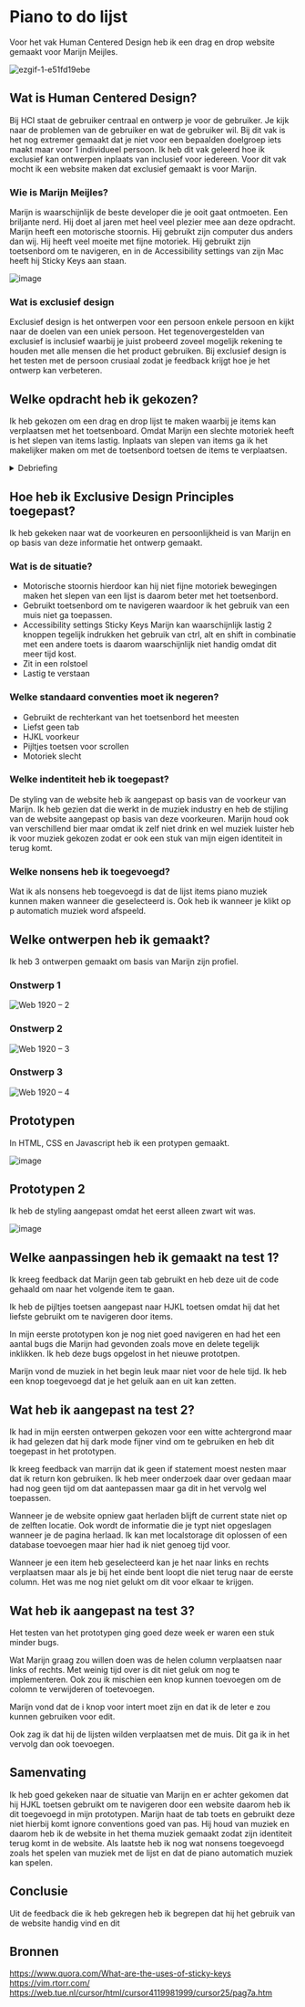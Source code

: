 # Piano to do lijst
Voor het vak Human Centered Design heb ik een drag en drop website gemaakt voor Marijn Meijles.

![ezgif-1-e51fd19ebe](https://user-images.githubusercontent.com/29665951/168062333-759b4b4f-b997-4137-b950-83ee97de8ced.jpg)

## Wat is Human Centered Design?
Bij HCI staat de gebruiker centraal en ontwerp je voor de gebruiker. Je kijk naar de problemen van de gebruiker en wat de gebruiker wil. Bij dit vak is het nog extremer gemaakt dat je niet voor een bepaalden doelgroep iets maakt maar voor 1 individueel persoon. Ik heb dit vak geleerd hoe ik exclusief kan ontwerpen inplaats van inclusief voor iedereen. Voor dit vak mocht ik een website maken dat exclusief gemaakt is voor Marijn.

### Wie is Marijn Meijles?
Marijn is waarschijnlijk de beste developer die je ooit gaat ontmoeten. Een briljante nerd. Hij doet al jaren met heel veel plezier mee aan deze opdracht. Marijn heeft een motorische stoornis. Hij gebruikt zijn computer dus anders dan wij. Hij heeft veel moeite met fijne motoriek. Hij gebruikt zijn toetsenbord om te navigeren, en in de Accessibility settings van zijn Mac heeft hij Sticky Keys aan staan.

![image](https://user-images.githubusercontent.com/29665951/168051612-df9dfe80-5223-4c7a-844c-01b31fa0ea23.png)


### Wat is exclusief design
Exclusief design is het ontwerpen voor een persoon enkele persoon en kijkt naar de doelen van een uniek persoon. Het tegenovergestelden van exclusief is inclusief  waarbij je juist probeerd zoveel mogelijk rekening te houden met alle mensen die het product gebruiken. Bij exclusief design is het testen met de persoon crusiaal zodat je feedback krijgt hoe je het ontwerp kan verbeteren. 

## Welke opdracht heb ik gekozen?
Ik heb gekozen om een drag en drop lijst te maken waarbij je items kan verplaatsen met het toetsenboard. Omdat Marijn een slechte motoriek heeft is het slepen van items lastig. Inplaats van slepen van items ga ik het makelijker maken om met de toetsenbord toetsen de items te verplaatsen.

<details closed>
<summary>Debriefing</summary>
<br>
Hoe kun je een drag & drop lijst optimaliseren voor een gebruiker die afhankelijk is van zijn toetsenbord én motorisch gestoord is?
</details>


## Hoe heb ik Exclusive Design Principles toegepast?
Ik heb gekeken naar wat de voorkeuren en persoonlijkheid is van Marijn en op basis van deze informatie het ontwerp gemaakt.

### Wat is de situatie?
* Motorische stoornis hierdoor kan hij niet fijne motoriek bewegingen maken het slepen van een lijst is daarom beter met het toetsenbord.
* Gebruikt toetsenbord om te navigeren waardoor ik het gebruik van een muis niet ga toepassen.
* Accessibility settings Sticky Keys Marijn kan waarschijnlijk lastig 2 knoppen tegelijk indrukken het gebruik van ctrl, alt en shift in combinatie met een andere toets is daarom waarschijnlijk niet handig omdat dit meer tijd kost.
* Zit in een rolstoel
* Lastig te verstaan

### Welke standaard conventies moet ik negeren?
* Gebruikt de rechterkant van het toetsenbord het meesten
* Liefst geen tab
* HJKL voorkeur
* Pijltjes toetsen voor scrollen
* Motoriek slecht

### Welke indentiteit heb ik toegepast?
De styling van de website heb ik aangepast op basis van de voorkeur van Marijn. Ik heb gezien dat die werkt in de muziek industry en heb de stijling van de website aangepast op basis van deze voorkeuren. Marijn houd ook van verschillend bier maar omdat ik zelf niet drink en wel muziek luister heb ik voor muziek gekozen zodat er ook een stuk van mijn eigen identiteit in terug komt.

### Welke nonsens heb ik toegevoegd?
Wat ik als nonsens heb toegevoegd is dat de lijst items piano muziek kunnen maken wanneer die geselecteerd is. Ook heb ik wanneer je klikt op p automatich muziek word afspeeld.


## Welke ontwerpen heb ik gemaakt?
Ik heb 3 ontwerpen gemaakt om basis van Marijn zijn profiel.

### Onstwerp 1

![Web 1920 – 2](https://user-images.githubusercontent.com/29665951/167800816-98ae12fc-bae3-4d2e-af0c-fd22f9b56584.png)


### Onstwerp 2

![Web 1920 – 3](https://user-images.githubusercontent.com/29665951/167800850-dafa4da7-fd59-4754-bda4-04f349eaf1b0.png)


### Onstwerp 3

![Web 1920 – 4](https://user-images.githubusercontent.com/29665951/167800891-04afce38-0bdc-4df0-8cb3-1062086b75ef.png)


## Prototypen
In HTML, CSS en Javascript heb ik een protypen gemaakt.

![image](https://user-images.githubusercontent.com/29665951/167801166-482d8dfd-93dd-44b2-ab33-be56f1691fcf.png)

## Prototypen 2
Ik heb de styling aangepast omdat het eerst alleen zwart wit was.

![image](https://user-images.githubusercontent.com/29665951/168086634-52a952fc-f85f-440f-9e9d-d73d4ce3f6be.png)


## Welke aanpassingen heb ik gemaakt na test 1?
Ik kreeg feedback dat Marijn geen tab gebruikt en heb deze uit de code gehaald om naar het volgende item te gaan.

Ik heb de pijltjes toetsen aangepast naar HJKL toetsen omdat hij dat het liefste gebruikt om te navigeren door items.

In mijn eerste prototypen kon je nog niet goed navigeren en had het een aantal bugs die Marijn had gevonden zoals move en delete tegelijk inklikken. Ik heb deze bugs opgelost in het nieuwe prototpen.

Marijn vond de muziek in het begin leuk maar niet voor de hele tijd. Ik heb een knop toegevoegd dat je het geluik aan en uit kan zetten.


## Wat heb ik aangepast na test 2?
Ik had in mijn eersten ontwerpen gekozen voor een witte achtergrond maar ik had gelezen dat hij dark mode fijner vind om te gebruiken en heb dit toegepast in het prototypen.

Ik kreeg feedback van marrijn dat ik geen if statement moest nesten maar dat ik return kon gebruiken. Ik heb meer onderzoek daar over gedaan maar had nog geen tijd om dat aantepassen maar ga dit in het vervolg wel toepassen.

Wanneer je de website opniew gaat herladen blijft de current state niet op de zelften locatie. Ook wordt de informatie die je typt niet opgeslagen wanneer je de pagina herlaad. Ik kan met localstorage dit oplossen of een database toevoegen maar hier had ik niet genoeg tijd voor.

Wanneer je een item heb geselecteerd kan je het naar links en rechts verplaatsen maar als je bij het einde bent loopt die niet terug naar de eerste column. Het was me nog niet gelukt om dit voor elkaar te krijgen.


## Wat heb ik aangepast na test 3?
Het testen van het prototypen ging goed deze week er waren een stuk minder bugs. 

Wat Marijn graag zou willen doen was de helen column verplaatsen naar links of rechts. Met weinig tijd over is dit niet geluk om nog te implementeren. Ook zou ik mischien een knop kunnen toevoegen om de colomn te verwijderen of toetevoegen.

Marijn vond dat de i knop voor intert moet zijn en dat ik de leter e zou kunnen gebruiken voor edit.

Ook zag ik dat hij de lijsten wilden verplaatsen met de muis. Dit ga ik in het vervolg dan ook toevoegen.

## Samenvating
Ik heb goed gekeken naar de situatie van Marijn en er achter gekomen dat hij HJKL toetsen gebruikt om te navigeren door een website daarom heb ik dit toegevoegd in mijn prototypen. Marijn haat de tab toets en gebruikt deze niet hierbij komt ignore conventions goed van pas. Hij houd van muziek en daarom heb ik de website in het thema muziek gemaakt zodat zijn identiteit terug komt in de website. Als laatste heb ik nog wat nonsens toegevoegd zoals het spelen van muziek met de lijst en dat de piano automatich muziek kan spelen.

## Conclusie
Uit de feedback die ik heb gekregen heb ik begrepen dat hij het gebruik van de website handig vind en dit


## Bronnen
https://www.quora.com/What-are-the-uses-of-sticky-keys
https://vim.rtorr.com/
https://web.tue.nl/cursor/html/cursor4119981999/cursor25/pag7a.htm
